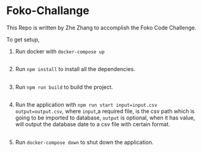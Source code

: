 # Foko-Challange
This Repo is written by Zhe Zhang to accomplish the Foko Code Challenge.

To get setup,

1. Run docker with `docker-compose up`
##
2. Run `npm install` to install all the dependencies.
##
3. Run `npm run build` to build the project.
##
4. Run the application with `npm run start input=input.csv output=output.csv`, where `input`,a required file, is the csv path which is going to be imported to database, `output` is optional, when it has value, will output the database date to a csv file with certain format.
##
5. Run `docker-compose down` to shut down the application.
